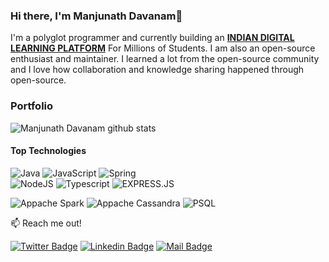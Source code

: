 ### Hi there, I'm Manjunath Davanam👋

I'm a polyglot programmer and currently building an [**INDIAN DIGITAL LEARNING PLATFORM**](https://sunbird.org) For Millions of Students. I am also an open-source enthusiast and maintainer. I learned a lot from the open-source community and I love how collaboration and knowledge sharing happened through open-source.


### Portfolio

![Manjunath Davanam github stats](https://github-readme-stats.vercel.app/api?username=manjudr&show_icons=true&theme=dark&hide=stars,issues)

<!-- ![solarized-dark](https://github-readme-stats.vercel.app/api?username=manjudr&show_icons=true&hide=contribs,prs&cache_seconds=86400&theme=solarized-dark) -->

<!-- ![Top Langs](https://github-readme-stats.vercel.app/api/top-langs/?username=manjudr&theme=dracula) -->


#### Top Technologies

<!-- TODO: Make technologies links takes you to repositories -->

<img alt="Java" src="https://img.shields.io/badge/java-%23ED8B00.svg?&style=for-the-badge&logo=java&logoColor=white"/> <img alt="JavaScript" src="https://img.shields.io/badge/javascript%20-%23323330.svg?&style=for-the-badge&logo=javascript&logoColor=%23F7DF1E"/>
<img alt="Spring" src="https://img.shields.io/badge/Scala-DC322F?style=for-the-badge&logo=scala&logoColor=white"/>	
<img alt="NodeJS" src="https://img.shields.io/badge/node.js%20-%2343853D.svg?&style=for-the-badge&logo=node.js&logoColor=white"/> 
<img alt="Typescript" src="https://img.shields.io/badge/TypeScript-007ACC?style=for-the-badge&logo=typescript&logoColor=white"/> 
<img alt="EXPRESS.JS" src="https://img.shields.io/badge/Express.js-404D59?style=for-the-badge"/> 

<img alt="Appache Spark" src="https://img.shields.io/badge/-Apache%20Spark-red?style=for-the-badge&logo=apache%20spark&logoColor=white"/> <img alt = "Appache Cassandra" src="https://img.shields.io/badge/-Apache%20Cassandra-0769AD?style=for-the-badge&logo=apache%20cassandra&logoColor=white"/> <img alt ="PSQL" src="https://img.shields.io/badge/PostgreSQL-316192?style=for-the-badge&logo=postgresql&logoColor=white"/>




:mailbox: Reach me out!

[![Twitter Badge](https://img.shields.io/badge/-@Manju-1ca0f1?style=flat&labelColor=1ca0f1&logo=twitter&logoColor=white&link=https://twitter.com/BeingDavanam)](https://twitter.com/BeingDavanam) [![Linkedin Badge](https://img.shields.io/badge/-@Manju-0e76a8?style=flat&labelColor=0e76a8&logo=linkedin&logoColor=white)](https://www.linkedin.com/in/manjunathdr/) [![Mail Badge](https://img.shields.io/badge/-@Manju-c0392b?style=flat&labelColor=c0392b&logo=gmail&logoColor=white)](mailto:manjunathdavanam@gmail.com)


<!--
**manjudr/manjudr** is a ✨ _special_ ✨ repository because its `README.md` (this file) appears on your GitHub profile.

Here are some ideas to get you started:

- 🔭 I’m currently working on ...
- 🌱 I’m currently learning ...
- 👯 I’m looking to collaborate on ...
- 🤔 I’m looking for help with ...
- 💬 Ask me about ...
- 📫 How to reach me: ...
- 😄 Pronouns: ...
- ⚡ Fun fact: ...
-->
